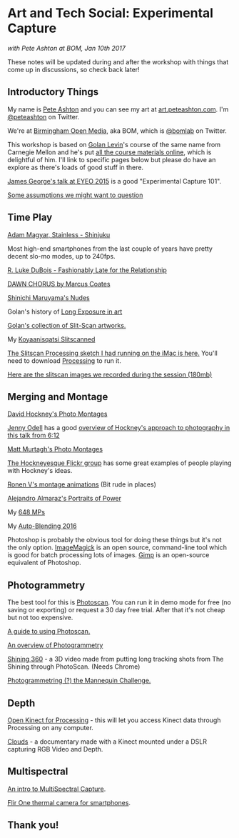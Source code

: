 # Art and Tech Social: Experimental Capture
*with Pete Ashton at BOM, Jan 10th 2017*

These notes will be updated during and after the workshop with things that come up in discussions, so check back later!

## Introductory Things

My name is [Pete Ashton](http://peteashton.com) and you can see my art at [art.peteashton.com](http://art.peteashton.com). I'm [@peteashton](http://twitter.com/peteashton) on Twitter. 

We're at [Birmingham Open Media](http://www.bom.org.uk), aka BOM, which is [@bomlab](http://twitter.com/bomlab) on Twitter.

This workshop is based on [Golan Levin](http://www.flong.com)'s course of the same name from Carnegie Mellon and he's put [all the course materials online](http://github.com/golanlevin/ExperimentalCapture), which is delightful of him. I'll link to specific pages below but please do have an explore as there's loads of good stuff in there. 

[James George's talk at EYEO 2015](https://vimeo.com/134973504) is a good "Experimental Capture 101".

[Some assumptions we might want to question](https://github.com/golanlevin/ExperimentalCapture/blob/master/docs/assumptions.md)

## Time Play

[Adam Magyar, Stainless - Shinjuku](https://vimeo.com/77489382)

Most high-end smartphones from the last couple of years have pretty decent slo-mo modes, up to 240fps. 

[R. Luke DuBois - Fashionably Late for the Relationship](https://vimeo.com/30496329)

[DAWN CHORUS by Marcus Coates](https://www.youtube.com/watch?v=PCCpnDtgxXk)

[Shinichi Maruyama's Nudes](http://www.shinichimaruyama.com)

Golan's history of [Long Exposure in art](https://github.com/golanlevin/ExperimentalCapture/blob/master/docs/longexposure.md)

[Golan's collection of Slit-Scan artworks.](http://www.flong.com/texts/lists/slit_scan/)

My [Koyaanisqatsi Slitscanned](http://art.peteashton.com/koyaanisqatsi-slitscanned/)

[The Slitscan Processing sketch I had running on the iMac is here.](https://github.com/peteash10/BOM-Art-Tech-Social/raw/master/SlitScan%20-%20Processing.zip) You'll need to download [Processing](https://processing.org) to run it. 

[Here are the slitscan images we recorded during the session (180mb)](https://www.dropbox.com/s/lzoy8ntd2r7xpqx/slitscans.zip?dl=1)

## Merging and Montage

[David Hockney's Photo Montages](http://www.hockneypictures.com/photos/photos_collages.php)

[Jenny Odell](http://jennyodell.com) has a good [overview of Hockney's approach to photography in this talk from 6:12](https://vimeo.com/178236530#t=372s)

[Matt Murtagh's Photo Montages](https://www.flickr.com/photos/msmurtagh/sets/72157622940838556/)

[The Hockneyesque Flickr group](https://www.flickr.com/groups/13867288@N00/pool/) has some great examples of people playing with Hockney's ideas. 

[Ronen V's montage animations](http://ronenv.com/pics/) (Bit rude in places)

[Alejandro Almaraz's Portraits of Power](http://alejandroalmaraz.com.ar/en/work/5/portraits-of-power#intro)

My [648 MPs](http://art.peteashton.com/648-MPs/)

My [Auto-Blending 2016](http://art.peteashton.com/auto-blending-2016/)

Photoshop is probably the obvious tool for doing these things but it's not the only option. [ImageMagick](http://www.imagemagick.org/) is an open source, command-line tool which is good for batch processing lots of images. [Gimp](https://www.gimp.org) is an open-source equivalent of Photoshop. 

## Photogrammetry

The best tool for this is [Photoscan](http://www.agisoft.com). You can run it in demo mode for free (no saving or exporting) or request a 30 day free trial. After that it's not cheap but not too expensive. 

[A guide to using Photoscan.](https://github.com/golanlevin/ExperimentalCapture/blob/master/workshop/pdf/photogrammetry_from_video_with_photoscan.pdf)

[An overview of Photogrammetry](https://github.com/golanlevin/ExperimentalCapture/blob/master/docs/Photogrammetry-and-3D-scanning.md)

[Shining 360](https://www.youtube.com/watch?v=AupAFblRwgY) - a 3D video made from putting long tracking shots from The Shining through PhotoScan. (Needs Chrome)

[Photogrammetring (?) the Mannequin Challenge.](https://blog.sketchfab.com/art-spotlight-mannequinchallenge-cavaliers-michelle-obama/) 

## Depth

[Open Kinect for Processing](https://github.com/shiffman/OpenKinect-for-Processing) - this will let you access Kinect data through Processing on any computer. 

[Clouds](http://www.cloudsdocumentary.com/) - a documentary made with a Kinect mounted under a DSLR capturing RGB Video and Depth.

## Multispectral

[An intro to MultiSpectral Capture](https://github.com/golanlevin/ExperimentalCapture/blob/master/docs/hyperspectral.md).

[Flir One thermal camera for smartphones](http://www.flir.co.uk/flirone/ios-android/).

## Thank you! 